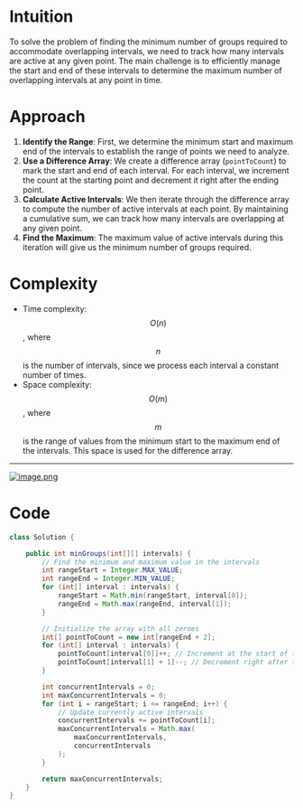 # Intuition  
To solve the problem of finding the minimum number of groups required to accommodate overlapping intervals, we need to track how many intervals are active at any given point. The main challenge is to efficiently manage the start and end of these intervals to determine the maximum number of overlapping intervals at any point in time.  

# Approach  
1. **Identify the Range**: First, we determine the minimum start and maximum end of the intervals to establish the range of points we need to analyze.  
2. **Use a Difference Array**: We create a difference array (`pointToCount`) to mark the start and end of each interval. For each interval, we increment the count at the starting point and decrement it right after the ending point.  
3. **Calculate Active Intervals**: We then iterate through the difference array to compute the number of active intervals at each point. By maintaining a cumulative sum, we can track how many intervals are overlapping at any given point.  
4. **Find the Maximum**: The maximum value of active intervals during this iteration will give us the minimum number of groups required.  

# Complexity  
- Time complexity: $$O(n)$$, where $$n$$ is the number of intervals, since we process each interval a constant number of times.  
- Space complexity: $$O(m)$$, where $$m$$ is the range of values from the minimum start to the maximum end of the intervals. This space is used for the difference array.
---
<a href = https://leetcode.com/problems/divide-intervals-into-minimum-number-of-groups/submissions/1419756308/>![image.png](https://assets.leetcode.com/users/images/a2456686-8ed0-4b14-8408-ba6be0f1344d_1728722511.140728.png)</a>

# Code
```java []
class Solution {

    public int minGroups(int[][] intervals) {
        // Find the minimum and maximum value in the intervals
        int rangeStart = Integer.MAX_VALUE;
        int rangeEnd = Integer.MIN_VALUE;
        for (int[] interval : intervals) {
            rangeStart = Math.min(rangeStart, interval[0]);
            rangeEnd = Math.max(rangeEnd, interval[1]);
        }

        // Initialize the array with all zeroes
        int[] pointToCount = new int[rangeEnd + 2];
        for (int[] interval : intervals) {
            pointToCount[interval[0]]++; // Increment at the start of the interval
            pointToCount[interval[1] + 1]--; // Decrement right after the end of the interval
        }

        int concurrentIntervals = 0;
        int maxConcurrentIntervals = 0;
        for (int i = rangeStart; i <= rangeEnd; i++) {
            // Update currently active intervals
            concurrentIntervals += pointToCount[i];
            maxConcurrentIntervals = Math.max(
                maxConcurrentIntervals,
                concurrentIntervals
            );
        }

        return maxConcurrentIntervals;
    }
}
```
